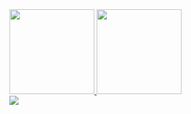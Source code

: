
<div>
  <a href="https://github.com/da-ferreira">
  <img height="150em" src="https://github-readme-stats.vercel.app/api?username=da-ferreira&show_icons=true&theme=vue-dark&include_all_commits=true&count_private=true"/>
  <img height="150em" src="https://github-readme-stats.vercel.app/api/top-langs/?username=da-ferreira&layout=compact&langs_count=10&theme=vue-dark"/>
</div>

  
<div> 
  <a href = "ferreiradavid361@gmail.com"><img src="https://img.shields.io/badge/Gmail-D14836?style=for-the-badge&logo=gmail&logoColor=white" target="_blank"></a>
</div>
